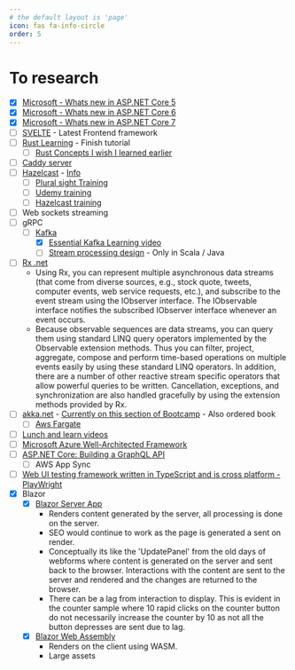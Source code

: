 ```yaml
---
# the default layout is 'page'
icon: fas fa-info-circle
order: 5
---
```


# To research

- [X] [Microsoft - Whats new in ASP.NET Core 5](https://docs.microsoft.com/en-us/aspnet/core/release-notes/aspnetcore-5.0?view=aspnetcore-6.0)
- [X] [Microsoft - Whats new in ASP.NET Core 6](https://learn.microsoft.com/en-us/aspnet/core/release-notes/aspnetcore-6.0)
- [X] [Microsoft - Whats new in ASP.NET Core 7](https://learn.microsoft.com/en-us/aspnet/core/release-notes/aspnetcore-7.0)
- [ ] [SVELTE](https://svelte.dev/tutorial/making-an-app) - Latest Frontend framework
- [ ] [Rust Learning](https://doc.rust-lang.org/book/ch08-02-strings.html) - Finish tutorial
  - [ ] [Rust Concepts I wish I learned earlier](https://rauljordan.com/rust-concepts-i-wish-i-learned-earlier/)
- [ ] [Caddy server](https://caddyserver.com/docs/getting-started)
- [ ] [Hazelcast](https://hazelcast.com/) - [Info](https://docs.hazelcast.com/imdg/4.2/installation/installing-using-docker)
  - [ ] [Plural sight Training](https://www.pluralsight.com/courses/hazelcast-getting-started)
  - [ ] [Udemy training](https://www.udemy.com/course/lightning-fast-memory-grids-using-hazelcast-imdg/)
  - [ ] [Hazelcast training](https://training.hazelcast.com/path/hazelcast-developer-essentials/introduction-to-hazelcast)
- [ ] Web sockets streaming
- [ ] gRPC
  - [ ] [Kafka](https://kafka.apache.org)
    - [X] [Essential Kafka Learning video](https://www.linkedin.com/learning/apache-kafka-essential-training-getting-started)
    - [ ] [Stream processing design](https://www.linkedin.com/learning/stream-processing-design-patterns-with-kafka-streams) - Only in Scala / Java
- [ ] [Rx .net](https://github.com/dotnet/reactive)
  - Using Rx, you can represent multiple asynchronous data streams (that come from diverse sources, e.g., stock quote, tweets, computer events, web service requests, etc.), and subscribe to the event stream using the IObserver<T> interface. The IObservable<T> interface notifies the subscribed IObserver<T> interface whenever an event occurs.
  - Because observable sequences are data streams, you can query them using standard LINQ query operators implemented by the Observable extension methods. Thus you can filter, project, aggregate, compose and perform time-based operations on multiple events easily by using these standard LINQ operators. In addition, there are a number of other reactive stream specific operators that allow powerful queries to be written. Cancellation, exceptions, and synchronization are also handled gracefully by using the extension methods provided by Rx.
- [ ] [akka.net](https://getakka.net/) - [Currently on this section of Bootcamp](https://github.com/petabridge/akka-bootcamp/blob/master/src/Unit-2/README.md) - Also ordered book
  - [ ] [Aws Fargate](https://aws.amazon.com/fargate/)
- [ ] [Lunch and learn videos](https://www.jamesshore.com/v2/projects/lunch-and-learn)
- [ ] [Microsoft Azure Well-Architected Framework](https://docs.microsoft.com/en-gb/learn/paths/azure-well-architected-framework/)
- [ ] [ASP.NET Core: Building a GraphQL API](https://www.linkedin.com/learning/asp-dot-net-core-building-a-graphql-api)
  - [ ] AWS App Sync
- [ ] [Web UI testing framework written in TypeScript and is cross platform - PlayWright](https://playwright.dev/)
- [X] Blazor
  - [X] [Blazor Server App](https://demos.blazorbootstrap.com/)
      - Renders content generated by the server, all processing is done on the server. 
      - SEO would continue to work as the page is generated a sent on render.
      - Conceptually its like the 'UpdatePanel' from the old days of webforms where content is generated on the server and sent back to the browser.  Interactions with the content are sent to the server and rendered and the changes are returned to the browser.
      - There can be a lag from interaction to display.  This is evident in the counter sample where 10 rapid clicks on the counter button do not necessarily increase the counter by 10 as not all the button depresses are sent due to lag.
  - [X] [Blazor Web Assembly](https://demos.getblazorbootstrap.com/)
      - Renders on the client using WASM.
      - Large assets
